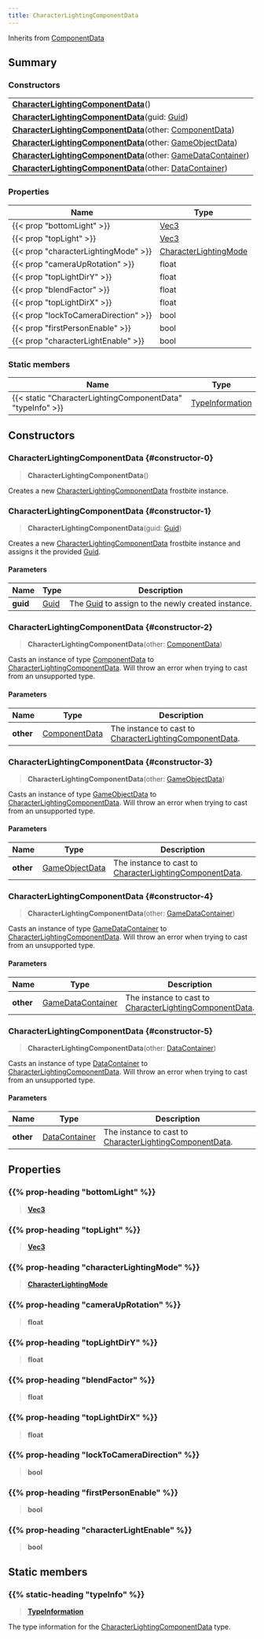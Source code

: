 ```yaml
---
title: CharacterLightingComponentData
---
```


Inherits from [ComponentData](/vext/ref/fb/componentdata)

## Summary

### Constructors

|  |
| --- |
| **[CharacterLightingComponentData](#constructor-0)**() |
| **[CharacterLightingComponentData](#constructor-1)**(guid: [Guid](/vext/ref/shared/type/guid)) |
| **[CharacterLightingComponentData](#constructor-2)**(other: [ComponentData](/vext/ref/fb/componentdata)) |
| **[CharacterLightingComponentData](#constructor-3)**(other: [GameObjectData](/vext/ref/fb/gameobjectdata)) |
| **[CharacterLightingComponentData](#constructor-4)**(other: [GameDataContainer](/vext/ref/fb/gamedatacontainer)) |
| **[CharacterLightingComponentData](#constructor-5)**(other: [DataContainer](/vext/ref/shared/type/datacontainer)) |

### Properties

| Name | Type |
| ---- | ---- |
| {{< prop "bottomLight" >}} | [Vec3](/vext/ref/shared/type/vec3) |
| {{< prop "topLight" >}} | [Vec3](/vext/ref/shared/type/vec3) |
| {{< prop "characterLightingMode" >}} | [CharacterLightingMode](/vext/ref/fb/characterlightingmode) |
| {{< prop "cameraUpRotation" >}} | float |
| {{< prop "topLightDirY" >}} | float |
| {{< prop "blendFactor" >}} | float |
| {{< prop "topLightDirX" >}} | float |
| {{< prop "lockToCameraDirection" >}} | bool |
| {{< prop "firstPersonEnable" >}} | bool |
| {{< prop "characterLightEnable" >}} | bool |

### Static members

| Name | Type |
| ---- | ---- |
| {{< static "CharacterLightingComponentData" "typeInfo" >}} | [TypeInformation](/vext/ref/shared/type/typeinformation) |

## Constructors

### CharacterLightingComponentData {#constructor-0}

> **CharacterLightingComponentData**()

Creates a new [CharacterLightingComponentData](/vext/ref/fb/characterlightingcomponentdata) frostbite instance.

### CharacterLightingComponentData {#constructor-1}

> **CharacterLightingComponentData**(guid: [Guid](/vext/ref/shared/type/guid))

Creates a new [CharacterLightingComponentData](/vext/ref/fb/characterlightingcomponentdata) frostbite instance and assigns it the provided [Guid](/vext/ref/shared/type/guid).

#### Parameters

| Name | Type | Description |
| ---- | ---- | ----------- |
| **guid** | [Guid](/vext/ref/shared/type/guid) | The [Guid](/vext/ref/shared/type/guid) to assign to the newly created instance. |

### CharacterLightingComponentData {#constructor-2}

> **CharacterLightingComponentData**(other: [ComponentData](/vext/ref/fb/componentdata))

Casts an instance of type [ComponentData](/vext/ref/fb/componentdata) to [CharacterLightingComponentData](/vext/ref/fb/characterlightingcomponentdata). Will throw an error when trying to cast from an unsupported type.

#### Parameters

| Name | Type | Description |
| ---- | ---- | ----------- |
| **other** | [ComponentData](/vext/ref/fb/componentdata) | The instance to cast to [CharacterLightingComponentData](/vext/ref/fb/characterlightingcomponentdata). |

### CharacterLightingComponentData {#constructor-3}

> **CharacterLightingComponentData**(other: [GameObjectData](/vext/ref/fb/gameobjectdata))

Casts an instance of type [GameObjectData](/vext/ref/fb/gameobjectdata) to [CharacterLightingComponentData](/vext/ref/fb/characterlightingcomponentdata). Will throw an error when trying to cast from an unsupported type.

#### Parameters

| Name | Type | Description |
| ---- | ---- | ----------- |
| **other** | [GameObjectData](/vext/ref/fb/gameobjectdata) | The instance to cast to [CharacterLightingComponentData](/vext/ref/fb/characterlightingcomponentdata). |

### CharacterLightingComponentData {#constructor-4}

> **CharacterLightingComponentData**(other: [GameDataContainer](/vext/ref/fb/gamedatacontainer))

Casts an instance of type [GameDataContainer](/vext/ref/fb/gamedatacontainer) to [CharacterLightingComponentData](/vext/ref/fb/characterlightingcomponentdata). Will throw an error when trying to cast from an unsupported type.

#### Parameters

| Name | Type | Description |
| ---- | ---- | ----------- |
| **other** | [GameDataContainer](/vext/ref/fb/gamedatacontainer) | The instance to cast to [CharacterLightingComponentData](/vext/ref/fb/characterlightingcomponentdata). |

### CharacterLightingComponentData {#constructor-5}

> **CharacterLightingComponentData**(other: [DataContainer](/vext/ref/shared/type/datacontainer))

Casts an instance of type [DataContainer](/vext/ref/shared/type/datacontainer) to [CharacterLightingComponentData](/vext/ref/fb/characterlightingcomponentdata). Will throw an error when trying to cast from an unsupported type.

#### Parameters

| Name | Type | Description |
| ---- | ---- | ----------- |
| **other** | [DataContainer](/vext/ref/shared/type/datacontainer) | The instance to cast to [CharacterLightingComponentData](/vext/ref/fb/characterlightingcomponentdata). |

## Properties

### {{% prop-heading "bottomLight" %}}

> **[Vec3](/vext/ref/shared/type/vec3)**

### {{% prop-heading "topLight" %}}

> **[Vec3](/vext/ref/shared/type/vec3)**

### {{% prop-heading "characterLightingMode" %}}

> **[CharacterLightingMode](/vext/ref/fb/characterlightingmode)**

### {{% prop-heading "cameraUpRotation" %}}

> **float**

### {{% prop-heading "topLightDirY" %}}

> **float**

### {{% prop-heading "blendFactor" %}}

> **float**

### {{% prop-heading "topLightDirX" %}}

> **float**

### {{% prop-heading "lockToCameraDirection" %}}

> **bool**

### {{% prop-heading "firstPersonEnable" %}}

> **bool**

### {{% prop-heading "characterLightEnable" %}}

> **bool**

## Static members

### {{% static-heading "typeInfo" %}}

> **[TypeInformation](/vext/ref/shared/type/typeinformation)**

The type information for the [CharacterLightingComponentData](/vext/ref/fb/characterlightingcomponentdata) type.

